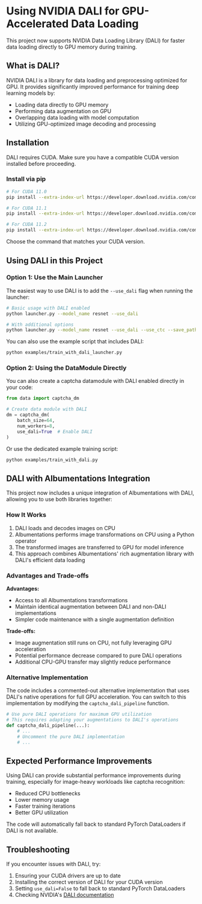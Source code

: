 # Using NVIDIA DALI for GPU-Accelerated Data Loading

This project now supports NVIDIA Data Loading Library (DALI) for faster data loading directly to GPU memory during training.

## What is DALI?

NVIDIA DALI is a library for data loading and preprocessing optimized for GPU. It provides significantly improved performance for training deep learning models by:

- Loading data directly to GPU memory
- Performing data augmentation on GPU
- Overlapping data loading with model computation
- Utilizing GPU-optimized image decoding and processing

## Installation

DALI requires CUDA. Make sure you have a compatible CUDA version installed before proceeding.

### Install via pip

```bash
# For CUDA 11.0
pip install --extra-index-url https://developer.download.nvidia.com/compute/redist nvidia-dali-cuda110

# For CUDA 11.1
pip install --extra-index-url https://developer.download.nvidia.com/compute/redist nvidia-dali-cuda111

# For CUDA 11.2
pip install --extra-index-url https://developer.download.nvidia.com/compute/redist nvidia-dali-cuda112
```

Choose the command that matches your CUDA version.

## Using DALI in this Project

### Option 1: Use the Main Launcher

The easiest way to use DALI is to add the `--use_dali` flag when running the launcher:

```bash
# Basic usage with DALI enabled
python launcher.py --model_name resnet --use_dali

# With additional options
python launcher.py --model_name resnet --use_dali --use_ctc --save_path ./checkpoint/dali
```

You can also use the example script that includes DALI:

```bash
python examples/train_with_dali_launcher.py
```

### Option 2: Using the DataModule Directly

You can also create a captcha datamodule with DALI enabled directly in your code:

```python
from data import captcha_dm

# Create data module with DALI
dm = captcha_dm(
    batch_size=64,
    num_workers=8,
    use_dali=True  # Enable DALI
)
```

Or use the dedicated example training script:

```bash
python examples/train_with_dali.py
```

## DALI with Albumentations Integration

This project now includes a unique integration of Albumentations with DALI, allowing you to use both libraries together:

### How It Works

1. DALI loads and decodes images on CPU
2. Albumentations performs image transformations on CPU using a Python operator
3. The transformed images are transferred to GPU for model inference
4. This approach combines Albumentations' rich augmentation library with DALI's efficient data loading

### Advantages and Trade-offs

**Advantages:**
- Access to all Albumentations transformations
- Maintain identical augmentation between DALI and non-DALI implementations
- Simpler code maintenance with a single augmentation definition

**Trade-offs:**
- Image augmentation still runs on CPU, not fully leveraging GPU acceleration
- Potential performance decrease compared to pure DALI operations
- Additional CPU-GPU transfer may slightly reduce performance

### Alternative Implementation

The code includes a commented-out alternative implementation that uses DALI's native operations for full GPU acceleration. You can switch to this implementation by modifying the `captcha_dali_pipeline` function.

```python
# Use pure DALI operations for maximum GPU utilization
# This requires adapting your augmentations to DALI's operations
def captcha_dali_pipeline(...):
    # ...
    # Uncomment the pure DALI implementation
    # ...
```

## Expected Performance Improvements

Using DALI can provide substantial performance improvements during training, especially for image-heavy workloads like captcha recognition:

- Reduced CPU bottlenecks
- Lower memory usage
- Faster training iterations
- Better GPU utilization

The code will automatically fall back to standard PyTorch DataLoaders if DALI is not available.

## Troubleshooting

If you encounter issues with DALI, try:

1. Ensuring your CUDA drivers are up to date
2. Installing the correct version of DALI for your CUDA version
3. Setting `use_dali=False` to fall back to standard PyTorch DataLoaders
4. Checking NVIDIA's [DALI documentation](https://docs.nvidia.com/deeplearning/dali/user-guide/docs/) 
